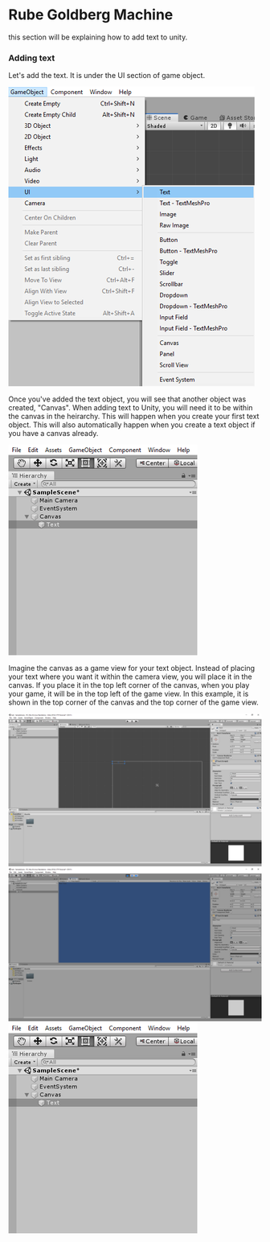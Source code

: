 # Rube Goldberg Machine

this section will be explaining how to add text to unity.

### Adding text

Let's add the text. It is under the UI section of game object.

![AddingText](Images/AddingText.PNG)

Once you've added the text object, you will see that another object was created, "Canvas". 
When adding text to Unity, you will need it to be within the canvas in the heirarchy. This
will happen when you create your first text object. This will also automatically happen when
you create a text object if you have a canvas already.

![Canvas](Images/Canvas.PNG)

Imagine the canvas as a game view for your text object. Instead of placing your text where
you want it within the camera view, you will place it in the canvas. If you place it in the
top left corner of the canvas, when you play your game, it will be in the top left of the game
view. In this example, it is shown in the top corner of the canvas and the top corner of the
game view. 

![GameViewScene](Images/GameViewScene.PNG)
![GameViewGame](Images/GameViewGame.PNG)
![Canvas](Images/Canvas.PNG)
